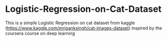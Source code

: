 # Logistic-Regression-on-Cat-Dataset

This is a simple Logistic Regression on cat dataset from kaggle (https://www.kaggle.com/mriganksingh/cat-images-dataset) inspired by the coursera course on deep learning
